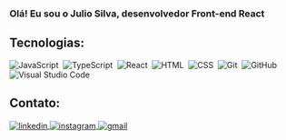 ### Olá! Eu sou o Julio Silva, desenvolvedor Front-end React

## Tecnologias:
![JavaScript](https://img.shields.io/badge/-JavaScript-05122A?style=flat&logo=javascript)&nbsp;
![TypeScript](https://img.shields.io/badge/-TypeScript-05122A?style=flat&logo=Typescript)&nbsp;
![React](https://img.shields.io/badge/-React-05122A?style=flat&logo=react)&nbsp;
![HTML](https://img.shields.io/badge/-HTML-05122A?style=flat&logo=HTML5)&nbsp;
![CSS](https://img.shields.io/badge/-CSS-05122A?style=flat&logo=CSS3&logoColor=1572B6)&nbsp;
![Git](https://img.shields.io/badge/-Git-05122A?style=flat&logo=git)&nbsp;
![GitHub](https://img.shields.io/badge/-GitHub-05122A?style=flat&logo=github)&nbsp;
![Visual Studio Code](https://img.shields.io/badge/-Visual%20Studio%20Code-05122A?style=flat&logo=visual-studio-code&logoColor=007ACC)&nbsp;

## Contato:

<a href="https://www.linkedin.com/in/julio-silva-313a37248" target="_blank">
  <img align="center" src="https://img.shields.io/badge/-silllvajulio-05122A?style=flat&logo=linkedin" alt="linkedin"/>
</a>
<a href="https://instagram.com/silllvajulio" target="_blank">
  <img align="center" src="https://img.shields.io/badge/-silllvajulio-05122A?style=flat&logo=instagram" alt="instagram"/>
</a>
<a href = "mailto:silllvajulio@gmail.com">
  <img align="center" src="https://img.shields.io/badge/-silllvajulio-05122A?style=flat&logo=gmail" alt="gmail"/>
